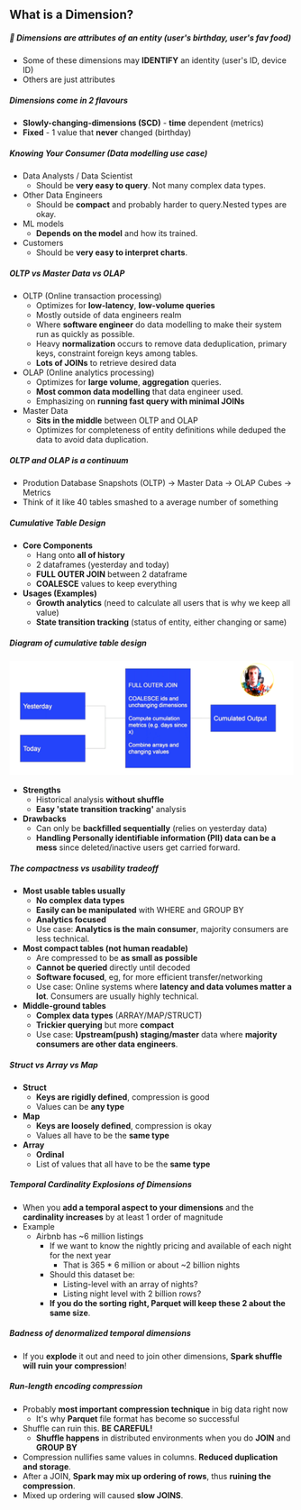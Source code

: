 ## What is a Dimension?

##### :straight_ruler: Dimensions are attributes of an entity (user's birthday, user's fav food)
- Some of these dimensions may **IDENTIFY** an identity (user's ID, device ID)
- Others are just attributes

##### Dimensions come in **2** flavours
- **Slowly-changing-dimensions (SCD)** - **time** dependent (metrics)
- **Fixed** - 1 value that **never** changed (birthday)

##### Knowing Your Consumer (Data modelling use case)
- Data Analysts / Data Scientist
    * Should be **very easy to query**. Not many complex data types.
- Other Data Engineers
    * Should be **compact** and probably harder to query.Nested types are okay.
- ML models
    * **Depends on the model** and how its trained.
- Customers
    * Should be **very easy to interpret charts**.

##### OLTP vs Master Data vs OLAP
- OLTP (Online transaction processing)
    * Optimizes for **low-latency**, **low-volume queries**
    * Mostly outside of data engineers realm
    * Where **software engineer** do data modelling to make their system run as quickly as possible.
    * Heavy **normalization** occurs to remove data deduplication, primary keys, constraint foreign keys among tables.
    * **Lots of JOINs** to retrieve desired data
- OLAP (Online analytics processing)
    * Optimizes for **large volume**, **aggregation** queries.
    * **Most common data modelling** that data engineer used.
    * Emphasizing on **running fast query with minimal JOINs**
- Master Data
    * **Sits in the middle** between OLTP and OLAP
    * Optimizes for completeness of entity definitions while deduped the data to avoid data duplication.

##### OLTP and OLAP is a continuum
- Prodution Database Snapshots (OLTP) -> Master Data -> OLAP Cubes -> Metrics
- Think of it like 40 tables smashed to a average number of something

##### Cumulative Table Design
- **Core Components**
    * Hang onto **all of history**
    * 2 dataframes (yesterday and today)
    * **FULL OUTER JOIN** between 2 dataframe
    * **COALESCE** values to keep everything
- **Usages (Examples)**
    * **Growth analytics** (need to calculate all users that is why we keep all value)
    * **State transition tracking** (status of entity, either changing or same)

##### Diagram of cumulative table design
![alt text](assets/image.png)

- **Strengths**
    * Historical analysis **without shuffle**
    * **Easy 'state transition tracking'** analysis
- **Drawbacks**
    * Can only be **backfilled sequentially** (relies on yesterday data)
    * **Handling Personally identifiable information (PII) data can be a mess** since deleted/inactive users get carried forward.

##### The compactness vs usability tradeoff
- **Most usable tables usually**
    * **No complex data types**
    * **Easily can be manipulated** with WHERE and GROUP BY
    * **Analytics focused**
    * Use case: **Analytics is the main consumer**, majority consumers are less technical.
- **Most compact tables (not human readable)**
    * Are compressed to be **as small as possible**
    * **Cannot be queried** directly until decoded
    * **Software focused**, eg, for more efficient transfer/networking
    * Use case: Online systems where **latency and data volumes matter a lot**. Consumers are usually highly technical.
- **Middle-ground tables**
    * **Complex data types** (ARRAY/MAP/STRUCT)
    * **Trickier querying** but more **compact**
    * Use case: **Upstream(push) staging/master** data where **majority consumers are other data engineers**.

##### Struct vs Array vs Map
- **Struct**
    * **Keys are rigidly defined**, compression is good
    * Values can be **any type**
- **Map**
    * **Keys are loosely defined**, compression is okay
    * Values all have to be the **same type**
- **Array**
    * **Ordinal**
    * List of values that all have to be the **same type**

##### Temporal Cardinality Explosions of Dimensions
- When you **add a temporal aspect to your dimensions** and the **cardinality increases** by at least 1 order of magnitude
- Example
    * Airbnb has ~6 million listings
        - If we want to know the nightly pricing and available of each night for the next year
            * That is 365 * 6 million or about ~2 billion nights
        - Should this dataset be:
            * Listing-level with an array of nights?
            * Listing night level with 2 billion rows?
        - **If you do the sorting right, Parquet will keep these 2 about the same size**.

##### Badness of denormalized temporal dimensions
- If you **explode** it out and need to join other dimensions, **Spark shuffle will ruin your compression**!

##### Run-length encoding compression
- Probably **most important compression technique** in big data right now
    * It's why **Parquet** file format has become so successful
- Shuffle can ruin this. **BE CAREFUL!**
    * **Shuffle happens** in distributed environments when you do **JOIN** and **GROUP BY**
- Compression nullifies same values in columns. **Reduced duplication and storage**.
- After a JOIN, **Spark may mix up ordering of rows**, thus **ruining the compression**.
- Mixed up ordering will caused **slow JOINS**.